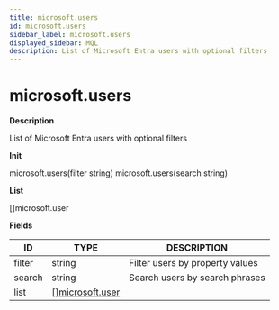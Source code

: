 ```yaml
---
title: microsoft.users
id: microsoft.users
sidebar_label: microsoft.users
displayed_sidebar: MQL
description: List of Microsoft Entra users with optional filters
---
```


# microsoft.users

**Description**

List of Microsoft Entra users with optional filters

**Init**

microsoft.users(filter string)
microsoft.users(search string)

**List**

[]microsoft.user

**Fields**

| ID     | TYPE                                          | DESCRIPTION                     |
| ------ | --------------------------------------------- | ------------------------------- |
| filter | string                                        | Filter users by property values |
| search | string                                        | Search users by search phrases  |
| list   | &#91;&#93;[microsoft.user](microsoft.user.md) |                                 |
